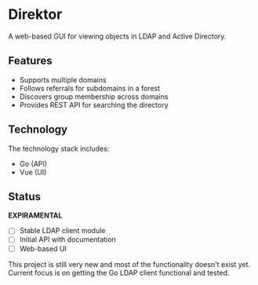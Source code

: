 # Direktor
A web-based GUI for viewing objects in LDAP and Active Directory.

## Features
* Supports multiple domains
* Follows referrals for subdomains in a forest
* Discovers group membership across domains
* Provides REST API for searching the directory

## Technology
The technology stack includes:
* Go (API)
* Vue (UI)

## Status
**EXPIRAMENTAL** 

* [ ] Stable LDAP client module
* [ ] Initial API with documentation
* [ ] Web-based UI

This project is still very new and most of the functionality doesn't exist yet. Current focus is on getting the Go LDAP client functional and tested.
